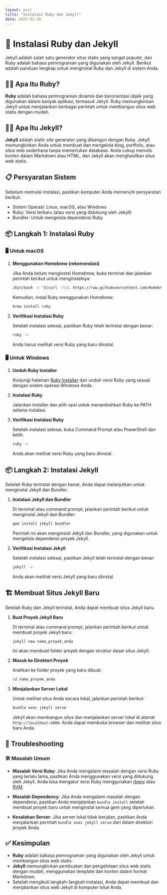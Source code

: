 ```yaml
---
layout: post
title: "Instalasi Ruby dan Jekyll"
date: 2025-02-20
---
```




# 📘 Instalasi Ruby dan Jekyll

Jekyll adalah salah satu generator situs statis yang sangat populer, dan Ruby adalah bahasa pemrograman yang digunakan oleh Jekyll. Berikut adalah panduan lengkap untuk menginstal Ruby dan Jekyll di sistem Anda.



## 🧑‍💻 Apa Itu Ruby?

**Ruby** adalah bahasa pemrograman dinamis dan berorientasi objek yang digunakan dalam banyak aplikasi, termasuk Jekyll. Ruby memungkinkan Jekyll untuk menjalankan berbagai perintah untuk membangun situs web statis dengan mudah.



## 🧑‍💻 Apa Itu Jekyll?

**Jekyll** adalah static site generator yang dibangun dengan Ruby. Jekyll memungkinkan Anda untuk membuat dan mengelola blog, portfolio, atau situs web sederhana tanpa memerlukan database. Anda cukup menulis konten dalam Markdown atau HTML, dan Jekyll akan menghasilkan situs web statis.



## 📋 Persyaratan Sistem

Sebelum memulai instalasi, pastikan komputer Anda memenuhi persyaratan berikut:

- Sistem Operasi: Linux, macOS, atau Windows
- Ruby: Versi terbaru (atau versi yang didukung oleh Jekyll)
- Bundler: Untuk mengelola dependensi Ruby



## 📦 Langkah 1: Instalasi Ruby

### 🖥️ Untuk macOS

1. **Menggunakan Homebrew (rekomendasi)**

   Jika Anda belum menginstal Homebrew, buka terminal dan jalankan perintah berikut untuk menginstalnya:

   ```bash
   /bin/bash -c "$(curl -fsSL https://raw.githubusercontent.com/Homebrew/install/HEAD/install.sh)"
   ```

   Kemudian, instal Ruby menggunakan Homebrew:

   ```bash
   brew install ruby
   ```

2. **Verifikasi Instalasi Ruby**

   Setelah instalasi selesai, pastikan Ruby telah terinstal dengan benar:

   ```bash
   ruby -v
   ```

   Anda harus melihat versi Ruby yang baru diinstal.

### 🖥️ Untuk Windows

1. **Unduh Ruby Installer**

   Kunjungi halaman [Ruby Installer](https://rubyinstaller.org/) dan unduh versi Ruby yang sesuai dengan sistem operasi Windows Anda.

2. **Instalasi Ruby**

   Jalankan installer dan pilih opsi untuk menambahkan Ruby ke PATH selama instalasi.

3. **Verifikasi Instalasi Ruby**

   Setelah instalasi selesai, buka Command Prompt atau PowerShell dan ketik:

   ```bash
   ruby -v
   ```

   Anda akan melihat versi Ruby yang baru diinstal.



## 📦 Langkah 2: Instalasi Jekyll

Setelah Ruby terinstal dengan benar, Anda dapat melanjutkan untuk menginstal Jekyll dan Bundler.

1. **Instalasi Jekyll dan Bundler**

   Di terminal atau command prompt, jalankan perintah berikut untuk menginstal Jekyll dan Bundler:

   ```bash
   gem install jekyll bundler
   ```

   Perintah ini akan menginstal Jekyll dan Bundler, yang digunakan untuk mengelola dependensi proyek Jekyll.

2. **Verifikasi Instalasi Jekyll**

   Setelah instalasi selesai, pastikan Jekyll telah terinstal dengan benar:

   ```bash
   jekyll -v
   ```

   Anda akan melihat versi Jekyll yang baru diinstal.



## 🏗️ Membuat Situs Jekyll Baru

Setelah Ruby dan Jekyll terinstal, Anda dapat membuat situs Jekyll baru.

1. **Buat Proyek Jekyll Baru**

   Di terminal atau command prompt, jalankan perintah berikut untuk membuat proyek Jekyll baru:

   ```bash
   jekyll new nama_proyek_anda
   ```

   Ini akan membuat folder proyek dengan struktur dasar situs Jekyll.

2. **Masuk ke Direktori Proyek**

   Arahkan ke folder proyek yang baru dibuat:

   ```bash
   cd nama_proyek_anda
   ```

3. **Menjalankan Server Lokal**

   Untuk melihat situs Anda secara lokal, jalankan perintah berikut:

   ```bash
   bundle exec jekyll serve
   ```

   Jekyll akan membangun situs dan menjalankan server lokal di alamat `http://localhost:4000`. Anda dapat membuka browser dan melihat situs baru Anda.



## 🚧 Troubleshooting

### 🛠️ Masalah Umum

- **Masalah Versi Ruby**: Jika Anda mengalami masalah dengan versi Ruby yang terlalu lama, pastikan Anda menggunakan versi yang didukung oleh Jekyll. Anda bisa mengatur versi Ruby menggunakan [rbenv](https://github.com/rbenv/rbenv) atau [RVM](https://rvm.io/).
  
- **Masalah Dependency**: Jika Anda mengalami masalah dengan dependensi, pastikan Anda menjalankan `bundle install` setelah membuat proyek baru untuk menginstal semua gem yang diperlukan.

- **Kesalahan Server**: Jika server lokal tidak berjalan, pastikan Anda menjalankan perintah `bundle exec jekyll serve` dari dalam direktori proyek Anda.



## ✅ Kesimpulan

- **Ruby** adalah bahasa pemrograman yang digunakan oleh Jekyll untuk membangun situs web statis.
- **Jekyll** memungkinkan pembuatan dan pengelolaan situs web statis dengan mudah, menggunakan template dan konten dalam format Markdown.
- Setelah mengikuti langkah-langkah instalasi, Anda dapat membuat dan menjalankan situs web Jekyll di komputer lokal Anda.


